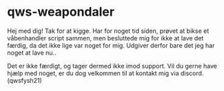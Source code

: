 # qws-weapondaler
Hej med dig! Tak for at kigge. Har for noget tid siden, prøvet at bikse et våbenhandler script sammen, men besluttede mig for ikke at lave det færdig, da det ikke lige var noget for mig. Udgiver derfor bare det jeg har noget at lave nu.. 

Det er ikke færdigt, og tager dermed ikke imod support. Vil du gerne have hjælp med noget, er du dog velkommen til at kontakt mig via discord. (qwsfysh21)
